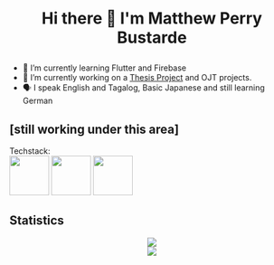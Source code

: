 # <p align="center"> Hi there 👋 I'm Matthew Perry Bustarde </p>
- 🌱 I’m currently learning Flutter and Firebase
- 🔭 I’m currently working on a <a href="https://github.com/KyleChristian1721/ThesisProject">Thesis Project</a> and OJT projects.
- 🗣️ I speak English and Tagalog, Basic Japanese and still learning German

## [still working under this area]

Techstack: <br/>
<img src="https://raw.githubusercontent.com/yurijserrano/Github-Profile-Readme-Logos/master/frameworks/vuejs.svg" height="70" width="70">
<img src="https://raw.githubusercontent.com/yurijserrano/Github-Profile-Readme-Logos/master/programming%20languages/python.svg" height="70" width="70">
<img src="https://raw.githubusercontent.com/yurijserrano/Github-Profile-Readme-Logos/master/programming%20languages/c%23.svg" height="70" width="70">

## Statistics
<div class='container' style="text-align: center">
<img class="img" src="https://github-readme-stats.vercel.app/api?username=mpbstrd&show_icons=true&theme=tokyonight&showicons=true" /> <br>
<!-- <img class="img" src="https://github-readme-stats.vercel.app/api/top-langs/?username=mpbstrd&langs_count=5&theme=tokyonight&layout=compact" /> <br>-->
<img class="img" src="https://streak-stats.demolab.com/?user=mpbstrd&theme=dark" />
</div>
